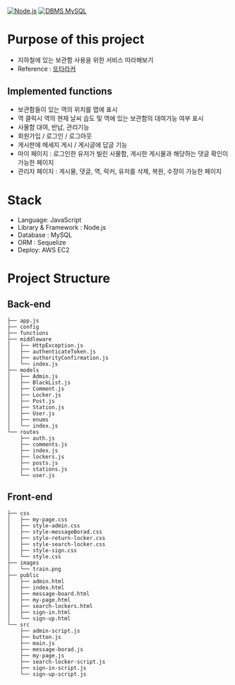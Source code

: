[![Node.js](https://img.shields.io/badge/node.js-%2343853D.svg?style=for-the-badge&logo=node.js&logoColor=white)](https://nodejs.org/en)
[![DBMS MySQL](https://img.shields.io/badge/dbms-mysql-blue.svg)](https://www.mysql.com/)
# Purpose of this project
- 지하철에 있는 보관함 사용을 위한 서비스 따라해보기 
- Reference : [또타라커](https://apps.apple.com/kr/app/t-locker-%EB%98%90%ED%83%80%EB%9D%BC%EC%BB%A4-%EC%A7%80%ED%95%98%EC%B2%A0-%EB%AC%BC%ED%92%88-%EB%B3%B4%EA%B4%80-%EC%A0%84%EB%8B%AC%ED%95%A8/id1503291383)


## Implemented functions
- 보관함들이 있는 역의 위치를 맵에 표시
- 역 클릭시 역의 현재 날씨 습도 및 역에 있는 보관함의 대여가능 여부 표시
- 사물함 대여, 반납, 관리기능 
- 회원가입 / 로그인 / 로그아웃
- 게시판에 메세지 게시 / 게시글에 답글 기능
- 마이 페이지 : 로그인한 유저가 빌린 사물함, 게시한 게시물과 해당하는 댓글 확인이 가능한 페이지
- 관리자 페이지 : 게시물, 댓글, 역, 락커, 유저를 삭제, 복원, 수정이 가능한 페이지

# Stack
- Language: JavaScript
- Library & Framework : Node.js
- Database : MySQL
- ORM : Sequelize
- Deploy: AWS EC2

# Project Structure
## Back-end
```
├── app.js
├── config
├── functions
├── middleware
│   ├── HttpException.js
│   ├── authenticateToken.js
│   ├── authorityConfirmation.js
│   └── index.js
├── models
│   ├── Admin.js
│   ├── BlackList.js
│   ├── Comment.js
│   ├── Locker.js
│   ├── Post.js
│   ├── Station.js
│   ├── User.js
│   ├── enums
│   └── index.js
└── routes
    ├── auth.js
    ├── comments.js
    ├── index.js
    ├── lockers.js
    ├── posts.js
    ├── stations.js
    └── user.js
```
## Front-end
```
├── css
│   ├── my-page.css
│   ├── style-admin.css
│   ├── style-messageBorad.css
│   ├── style-return-locker.css
│   ├── style-search-locker.css
│   ├── style-sign.css
│   └── style.css
├── images
│   └── train.png
├── public
│   ├── admin.html
│   ├── index.html
│   ├── message-board.html
│   ├── my-page.html
│   ├── search-lockers.html
│   ├── sign-in.html
│   └── sign-up.html
└── src
    ├── admin-script.js
    ├── button.js
    ├── main.js
    ├── message-borad.js
    ├── my-page.js
    ├── search-locker-script.js
    ├── sign-in-script.js
    └── sign-up-script.js
```
